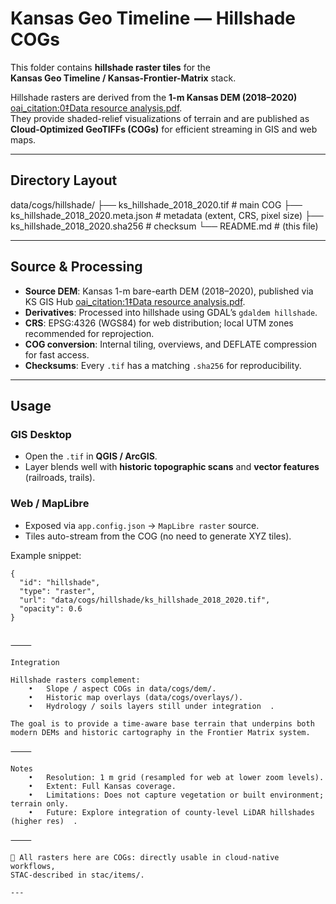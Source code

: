 # Kansas Geo Timeline — Hillshade COGs

This folder contains **hillshade raster tiles** for the  
**Kansas Geo Timeline / Kansas-Frontier-Matrix** stack.

Hillshade rasters are derived from the **1-m Kansas DEM (2018–2020)** [oai_citation:0‡Data resource analysis.pdf](file-service://file-GdS9Kcw7Xbfqpy4xwwdqWS).  
They provide shaded-relief visualizations of terrain and are published as  
**Cloud-Optimized GeoTIFFs (COGs)** for efficient streaming in GIS and web maps.

---

## Directory Layout

data/cogs/hillshade/
├── ks_hillshade_2018_2020.tif        # main COG
├── ks_hillshade_2018_2020.meta.json  # metadata (extent, CRS, pixel size)
├── ks_hillshade_2018_2020.sha256     # checksum
└── README.md                         # (this file)

---

## Source & Processing

- **Source DEM**: Kansas 1-m bare-earth DEM (2018–2020), published via KS GIS Hub [oai_citation:1‡Data resource analysis.pdf](file-service://file-GdS9Kcw7Xbfqpy4xwwdqWS).  
- **Derivatives**: Processed into hillshade using GDAL’s `gdaldem hillshade`.  
- **CRS**: EPSG:4326 (WGS84) for web distribution; local UTM zones recommended for reprojection.  
- **COG conversion**: Internal tiling, overviews, and DEFLATE compression for fast access.  
- **Checksums**: Every `.tif` has a matching `.sha256` for reproducibility.

---

## Usage

### GIS Desktop
- Open the `.tif` in **QGIS / ArcGIS**.
- Layer blends well with **historic topographic scans** and **vector features** (railroads, trails).

### Web / MapLibre
- Exposed via `app.config.json` → `MapLibre raster` source.
- Tiles auto-stream from the COG (no need to generate XYZ tiles).

Example snippet:

```jsonc
{
  "id": "hillshade",
  "type": "raster",
  "url": "data/cogs/hillshade/ks_hillshade_2018_2020.tif",
  "opacity": 0.6
}


⸻

Integration

Hillshade rasters complement:
	•	Slope / aspect COGs in data/cogs/dem/.
	•	Historic map overlays (data/cogs/overlays/).
	•	Hydrology / soils layers still under integration ￼.

The goal is to provide a time-aware base terrain that underpins both
modern DEMs and historic cartography in the Frontier Matrix system.

⸻

Notes
	•	Resolution: 1 m grid (resampled for web at lower zoom levels).
	•	Extent: Full Kansas coverage.
	•	Limitations: Does not capture vegetation or built environment; terrain only.
	•	Future: Explore integration of county-level LiDAR hillshades (higher res) ￼.

⸻

📌 All rasters here are COGs: directly usable in cloud-native workflows,
STAC-described in stac/items/.

---
